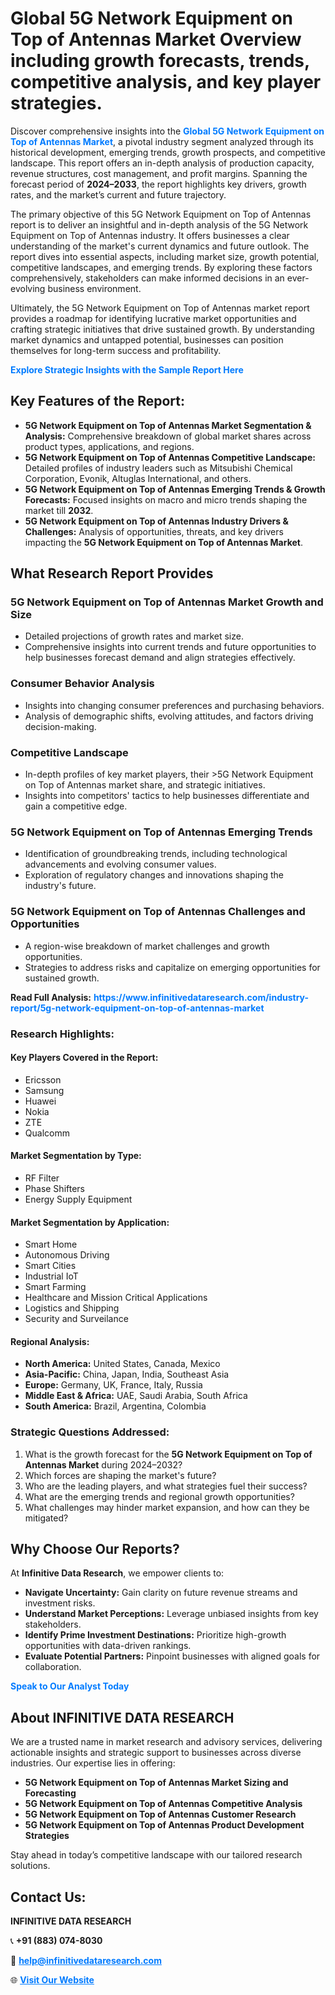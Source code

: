 <h1>Global 5G Network Equipment on Top of Antennas Market Overview including growth forecasts, trends, competitive analysis, and key player strategies.</h1>
<p>
Discover comprehensive insights into the 
<a href="https://www.infinitivedataresearch.com/industry-report/5g-network-equipment-on-top-of-antennas-market" rel="dofollow" style="color: #007BFF; text-decoration: none;"><strong>Global 5G Network Equipment on Top of Antennas Market</strong></a>, a pivotal industry segment analyzed through its historical development, emerging trends, growth prospects, and competitive landscape. This report offers an in-depth analysis of production capacity, revenue structures, cost management, and profit margins. Spanning the forecast period of <strong>2024–2033</strong>, the report highlights key drivers, growth rates, and the market’s current and future trajectory.
</p>
<p>
The primary objective of this 5G Network Equipment on Top of Antennas report is to deliver an insightful and in-depth analysis of the 5G Network Equipment on Top of Antennas industry. It offers businesses a clear understanding of the market's current dynamics and future outlook. The report dives into essential aspects, including market size, growth potential, competitive landscapes, and emerging trends. By exploring these factors comprehensively, stakeholders can make informed decisions in an ever-evolving business environment.
</p>
<p>
Ultimately, the 5G Network Equipment on Top of Antennas market report provides a roadmap for identifying lucrative market opportunities and crafting strategic initiatives that drive sustained growth. By understanding market dynamics and untapped potential, businesses can position themselves for long-term success and profitability.
</p>
<p>
<a href="https://www.infinitivedataresearch.com/request-sample/reportId=106971" style="color: #007BFF; text-decoration: none;"><strong>Explore Strategic Insights with the Sample Report Here</strong></a>
</p>

<h2>Key Features of the Report:</h2>
<ul>
<li><strong>5G Network Equipment on Top of Antennas Market Segmentation & Analysis:</strong> Comprehensive breakdown of global market shares across product types, applications, and regions.</li>
<li><strong>5G Network Equipment on Top of Antennas Competitive Landscape:</strong> Detailed profiles of industry leaders such as Mitsubishi Chemical Corporation, Evonik, Altuglas International, and others.</li>
<li><strong>5G Network Equipment on Top of Antennas Emerging Trends & Growth Forecasts:</strong> Focused insights on macro and micro trends shaping the market till <strong>2032</strong>.</li>
<li><strong>5G Network Equipment on Top of Antennas Industry Drivers & Challenges:</strong> Analysis of opportunities, threats, and key drivers impacting the <strong>5G Network Equipment on Top of Antennas Market</strong>.</li>
</ul>

<h2>What Research Report Provides</h2>
<h3>5G Network Equipment on Top of Antennas Market Growth and Size</h3>
<ul>
<li>Detailed projections of growth rates and market size.</li>
<li>Comprehensive insights into current trends and future opportunities to help businesses forecast demand and align strategies effectively.</li>
</ul>

<h3>Consumer Behavior Analysis</h3>
<ul>
<li>Insights into changing consumer preferences and purchasing behaviors.</li>
<li>Analysis of demographic shifts, evolving attitudes, and factors driving decision-making.</li>
</ul>

<h3>Competitive Landscape</h3>
<ul>
<li>In-depth profiles of key market players, their >5G Network Equipment on Top of Antennas market share, and strategic initiatives.</li>
<li>Insights into competitors' tactics to help businesses differentiate and gain a competitive edge.</li>
</ul>

<h3>5G Network Equipment on Top of Antennas Emerging Trends</h3>
<ul>
<li>Identification of groundbreaking trends, including technological advancements and evolving consumer values.</li>
<li>Exploration of regulatory changes and innovations shaping the industry's future.</li>
</ul>

<h3>5G Network Equipment on Top of Antennas Challenges and Opportunities</h3>
<ul>
<li>A region-wise breakdown of market challenges and growth opportunities.</li>
<li>Strategies to address risks and capitalize on emerging opportunities for sustained growth.</li>
</ul>
<p><strong>Read Full Analysis:</strong> <a href="https://www.infinitivedataresearch.com/industry-report/5g-network-equipment-on-top-of-antennas-market" rel="dofollow" style="color: #007BFF; text-decoration: none;"><strong>https://www.infinitivedataresearch.com/industry-report/5g-network-equipment-on-top-of-antennas-market</strong></a></p>
<h3>Research Highlights:</h3>
<h4>Key Players Covered in the Report:</h4>
<ul><li>Ericsson</li><li>Samsung</li><li>Huawei</li><li>Nokia</li><li>ZTE</li><li>Qualcomm</li></ul>
<h4>Market Segmentation by Type:</h4>
<ul><li>RF Filter</li><li>Phase Shifters</li><li>Energy Supply Equipment</li></ul>
<h4>Market Segmentation by Application:</h4>
<ul><li>Smart Home</li><li>Autonomous Driving</li><li>Smart Cities</li><li>Industrial IoT</li><li>Smart Farming</li><li>Healthcare and Mission Critical Applications</li><li>Logistics and Shipping</li><li>Security and Surveilance</li></ul>

<h4>Regional Analysis:</h4>
<ul>
<li><strong>North America:</strong> United States, Canada, Mexico</li>
<li><strong>Asia-Pacific:</strong> China, Japan, India, Southeast Asia</li>
<li><strong>Europe:</strong> Germany, UK, France, Italy, Russia</li>
<li><strong>Middle East & Africa:</strong> UAE, Saudi Arabia, South Africa</li>
<li><strong>South America:</strong> Brazil, Argentina, Colombia</li>
</ul>

<h3>Strategic Questions Addressed:</h3>
<ol>
<li>What is the growth forecast for the <strong>5G Network Equipment on Top of Antennas Market</strong> during 2024–2032?</li>
<li>Which forces are shaping the market's future?</li>
<li>Who are the leading players, and what strategies fuel their success?</li>
<li>What are the emerging trends and regional growth opportunities?</li>
<li>What challenges may hinder market expansion, and how can they be mitigated?</li>
</ol>

<h2>Why Choose Our Reports?</h2>
<p>At <strong>Infinitive Data Research</strong>, we empower clients to:</p>
<ul>
<li><strong>Navigate Uncertainty:</strong> Gain clarity on future revenue streams and investment risks.</li>
<li><strong>Understand Market Perceptions:</strong> Leverage unbiased insights from key stakeholders.</li>
<li><strong>Identify Prime Investment Destinations:</strong> Prioritize high-growth opportunities with data-driven rankings.</li>
<li><strong>Evaluate Potential Partners:</strong> Pinpoint businesses with aligned goals for collaboration.</li>
</ul>
<p><a href="https://www.infinitivedataresearch.com/industry-report/5g-network-equipment-on-top-of-antennas-market" rel="dofollow" style="color: #007BFF; text-decoration: none;"><strong>Speak to Our Analyst Today</strong></a></p>

<h2>About INFINITIVE DATA RESEARCH</h2>
<p>We are a trusted name in market research and advisory services, delivering actionable insights and strategic support to businesses across diverse industries. Our expertise lies in offering:</p>
<ul>
<li><strong>5G Network Equipment on Top of Antennas Market Sizing and Forecasting</strong></li>
<li><strong>5G Network Equipment on Top of Antennas Competitive Analysis</strong></li>
<li><strong>5G Network Equipment on Top of Antennas Customer Research</strong></li>
<li><strong>5G Network Equipment on Top of Antennas Product Development Strategies</strong></li>
</ul>
<p>Stay ahead in today’s competitive landscape with our tailored research solutions.</p>

<h2>Contact Us:</h2>
<p><strong>INFINITIVE DATA RESEARCH</strong></p>
<p>📞 <strong>+91 (883) 074-8030</strong></p>
<p>📧 <strong><a href="mailto:help@infinitivedataresearch.com" style="color: #007BFF;">help@infinitivedataresearch.com</a></strong></p>
<p>🌐 <strong><a href="https://www.infinitivedataresearch.com" rel="dofollow" style="color: #007BFF;">Visit Our Website</a></strong></p>